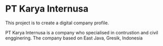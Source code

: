 # PT Karya Internusa


This project is to create a digital company profile.

PT Karya Internusa is a company who specialised in contrustion and civil engginering. The company based on East Java, Gresik, Indonesia
